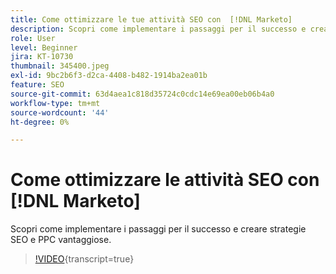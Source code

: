 ```yaml
---
title: Come ottimizzare le tue attività SEO con  [!DNL Marketo]
description: Scopri come implementare i passaggi per il successo e creare strategie SEO e PPC vantaggiose.
role: User
level: Beginner
jira: KT-10730
thumbnail: 345400.jpeg
exl-id: 9bc2b6f3-d2ca-4408-b482-1914ba2ea01b
feature: SEO
source-git-commit: 63d4aea1c818d35724c0cdc14e69ea00eb06b4a0
workflow-type: tm+mt
source-wordcount: '44'
ht-degree: 0%

---
```


# Come ottimizzare le attività SEO con [!DNL Marketo]

Scopri come implementare i passaggi per il successo e creare strategie SEO e PPC vantaggiose.

>[!VIDEO](https://video.tv.adobe.com/v/3413407/?quality=12&learn=on&captions=ita){transcript=true}
